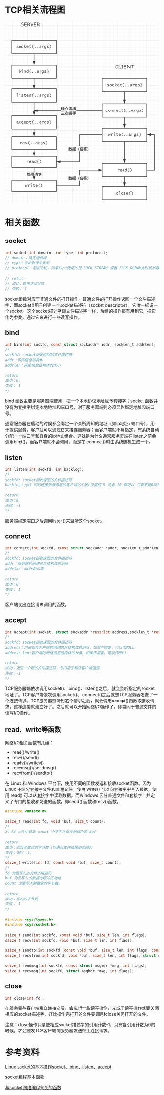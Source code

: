 # TCP相关流程图
<img src="https://raw.githubusercontent.com/dark-tone/notes/main/%E6%93%8D%E4%BD%9C%E7%B3%BB%E7%BB%9F/imgs/12.jpg">

# 相关函数
## socket
``` C
int socket(int domain, int type, int protocol);
// domain：指定通信域
// type：指定套接字类型
// protocol：附加协议，如果type使用的是 SOCK_STREAM 或者 SOCK_DGRAM此时该参数可以指定为 0

// return
// 成功：套接字描述符
// 失败：-1
```
socket函数对应于普通文件的打开操作。普通文件的打开操作返回一个文件描述字，而socket()用于创建一个socket描述符（socket descriptor），它唯一标识一个socket。这个socket描述字跟文件描述字一样，后续的操作都有用到它，把它作为参数，通过它来进行一些读写操作。


## bind
``` C
int bind(int sockfd, const struct sockaddr* addr, socklen_t addrlen);
/*
sockfd: socket函数返回的文件描述符
addr：网络信息结构体
addrlen：网络信息结构体的大小

return
成功：0
失败：-1
*/
```
bind 函数主要是服务器端使用，把一个本地协议地址赋予套接字；socket 函数并没有为套接字绑定本地地址和端口号，对于服务器端则必须显性绑定地址和端口号。

通常服务器在启动的时候都会绑定一个众所周知的地址（如ip地址+端口号），用于提供服务，客户就可以通过它来接连服务器；而客户端就不用指定，有系统自动分配一个端口号和自身的ip地址组合。这就是为什么通常服务器端在listen之前会调用bind()，而客户端就不会调用，而是在 connect()时由系统随机生成一个。

## listen
``` C
int listen(int sockfd, int backlog);
/*
sockfd: socket函数返回的文件描述符
backlog：允许 同时连接到服务器的客户端的个数(设置成 5 或者 10 都可以 只要不是0就行)。

return
成功：0
失败：-1
*/
```
服务端绑定端口之后调用listen()来监听这个socket。

## connect
``` C
int connect(int sockfd, const struct sockaddr *addr, socklen_t addrlen);
/*
sockfd: socket函数返回的文件描述符
addr：服务器的网络信息结构体的地址
addrlen：addr的长度

return
成功：0
失败：-1
*/
```
客户端发出连接请求调用的函数。

## accept
``` C
int accept(int socket, struct sockaddr *restrict address,socklen_t *restrict address_len);
/*
sockfd: socket函数返回的文件描述符
address：用来保存客户端的网络信息结构体的地址，如果不需要，可以传NULL
address_len:客户端的网络信息结构体的长度，如果不需要，可以传NULL

return
成功：返回一个新的文件描述符，专门用于和该客户端通信
失败：-1
*/
```
TCP服务器端依次调用socket()、bind()、listen()之后，就会监听指定的socket地址了。TCP客户端依次调用socket()、 connect()之后就想TCP服务器发送了一个连接请求。TCP服务器监听到这个请求之后，就会调用accept()函数取接收请求，这样连接就建立好了。之后就可以开始网络I/O操作了，即类同于普通文件的读写I/O操作。

## read、write等函数
网络I/O相关函数有几组：
- read()/write()
- recv()/send()
- readv()/writev()
- recvmsg()/sendmsg()
- recvfrom()/sendto()

在 Linux 和 Windows 平台下，使用不同的函数发送和接收socket函数。因为Linux 不区分套接字文件和普通文件，使用 write() 可以向套接字中写入数据，使用 read() 可以从套接字中读取数据。而Windows 区分普通文件和套接字，并定义了专门的接收和发送的函数，即send() 函数和recv()函数。
``` C
#include <unistd.h>

ssize_t read(int fd, void *buf, size_t count);
/*
从 fd 文件中读取 count 个字节并保存到缓冲区 buf

return
成功：返回读取到的字节数（但遇到文件结尾则返回0）
失败：返回 -1。
*/
ssize_t write(int fd, const void *buf, size_t count);
/*
fd 为要写入的文件的描述符
buf 为要写入的数据的缓冲区地址
count 为要写入的数据的字节数。

return
成功：写入的字节数
失败：-1
*/

#include <sys/types.h>
#include <sys/socket.h>

ssize_t send(int sockfd, const void *buf, size_t len, int flags);
ssize_t recv(int sockfd, void *buf, size_t len, int flags);

ssize_t sendto(int sockfd, const void *buf, size_t len, int flags, const struct sockaddr *dest_addr, socklen_t addrlen);
ssize_t recvfrom(int sockfd, void *buf, size_t len, int flags, struct sockaddr *src_addr, socklen_t *addrlen);

ssize_t sendmsg(int sockfd, const struct msghdr *msg, int flags);
ssize_t recvmsg(int sockfd, struct msghdr *msg, int flags);
```


## close
``` C
int close(int fd);
```
在服务器与客户端建立连接之后，会进行一些读写操作，完成了读写操作就要关闭相应的socket描述字，好比操作完打开的文件要调用fclose关闭打开的文件。

注意：close操作只是使相应socket描述字的引用计数-1，只有当引用计数为0的时候，才会触发TCP客户端向服务器发送终止连接请求。


# 参考资料
[Linux socket的基本操作socket、bind、listen、accept](https://zhuanlan.zhihu.com/p/365478112)

[socket编程基本函数](https://blog.csdn.net/cyhhh/article/details/125174265)

[与socket网络编程有关的函数](https://blog.csdn.net/oqqHuTu12345678/article/details/125728148)